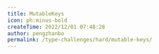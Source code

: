```yaml
---
title: MutableKeys
icon: ph:minus-bold
createTime: 2022/12/01 07:48:28
author: pengzhanbo
permalink: /type-challenges/hard/mutable-keys/
---
```

